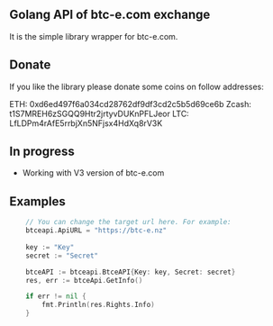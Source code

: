 ## Golang API of btc-e.com exchange

It is the simple library wrapper for btc-e.com. 

## Donate
If you like the library please donate some coins on follow addresses:

ETH: 0xd6ed497f6a034cd28762df9df3cd2c5b5d69ce6b
Zcash: t1S7MREH6zSGQQ9Htr2jrtyvDUKnPFLJeor 
LTC: LfLDPm4rAfE5rrbjXn5NFjsx4HdXq8rV3K

## In progress
 - Working with V3 version of btc-e.com

## Examples

```go
    // You can change the target url here. For example:
    btceapi.ApiURL = "https://btc-e.nz"	
    
    key := "Key"
    secret := "Secret"

    btceAPI := btceapi.BtceAPI{Key: key, Secret: secret}
    res, err := btceApi.GetInfo()

    if err != nil {
        fmt.Println(res.Rights.Info)
    }
```